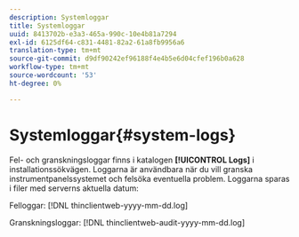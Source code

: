 ```yaml
---
description: Systemloggar
title: Systemloggar
uuid: 8413702b-e3a3-465a-990c-10e4b81a7294
exl-id: 6125df64-c831-4481-82a2-61a8fb9956a6
translation-type: tm+mt
source-git-commit: d9df90242ef96188f4e4b5e6d04cfef196b0a628
workflow-type: tm+mt
source-wordcount: '53'
ht-degree: 0%

---
```


# Systemloggar{#system-logs}

Fel- och granskningsloggar finns i katalogen **[!UICONTROL Logs]** i installationssökvägen. Loggarna är användbara när du vill granska instrumentpanelssystemet och felsöka eventuella problem. Loggarna sparas i filer med serverns aktuella datum:

Felloggar: [!DNL thinclientweb-yyyy-mm-dd.log]

Granskningsloggar: [!DNL thinclientweb-audit-yyyy-mm-dd.log]
